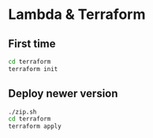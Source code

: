 # Lambda & Terraform

## First time
```bash
cd terraform
terraform init
```


## Deploy newer version

```bash
./zip.sh
cd terraform
terraform apply
```
